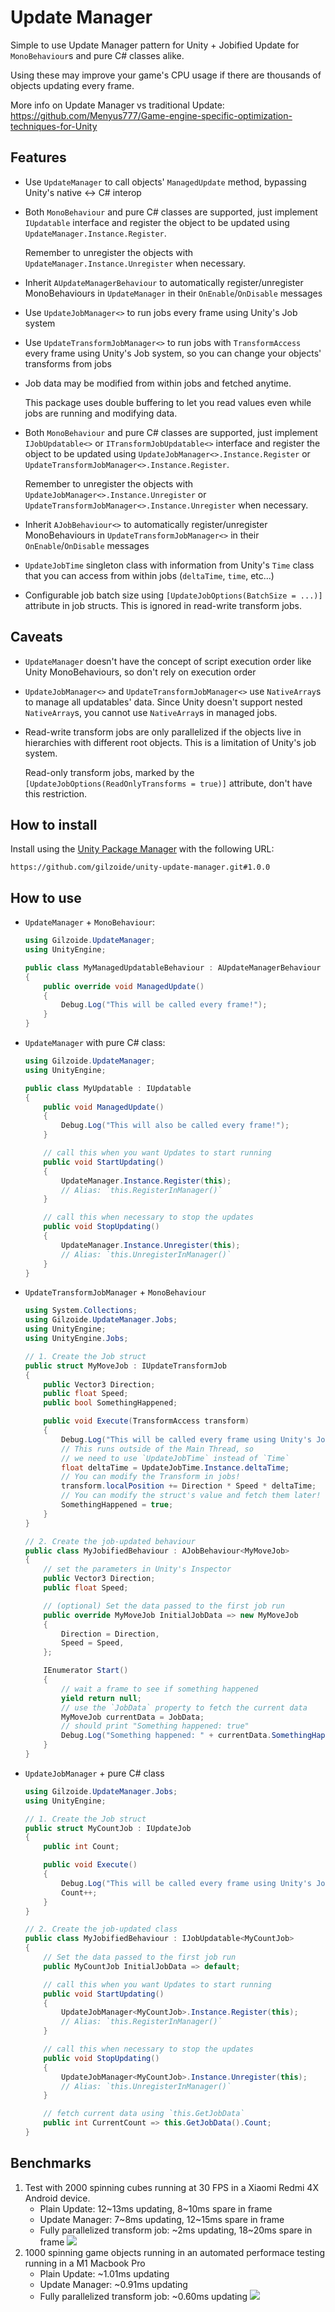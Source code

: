# Update Manager
Simple to use Update Manager pattern for Unity + Jobified Update for `MonoBehaviour`s and pure C# classes alike.

Using these may improve your game's CPU usage if there are thousands of objects updating every frame.

More info on Update Manager vs traditional Update: https://github.com/Menyus777/Game-engine-specific-optimization-techniques-for-Unity


## Features
- Use `UpdateManager` to call objects' `ManagedUpdate` method, bypassing Unity's native <-> C# interop
- Both `MonoBehaviour` and pure C# classes are supported, just implement `IUpdatable` interface and register the object to be updated using `UpdateManager.Instance.Register`.
  
  Remember to unregister the objects with `UpdateManager.Instance.Unregister` when necessary.
- Inherit `AUpdateManagerBehaviour` to automatically register/unregister MonoBehaviours in `UpdateManager` in their `OnEnable`/`OnDisable` messages
- Use `UpdateJobManager<>` to run jobs every frame using Unity's Job system
- Use `UpdateTransformJobManager<>` to run jobs with `TransformAccess` every frame using Unity's Job system, so you can change your objects' transforms from jobs
- Job data may be modified from within jobs and fetched anytime.
  
  This package uses double buffering to let you read values even while jobs are running and modifying data.
- Both `MonoBehaviour` and pure C# classes are supported, just implement `IJobUpdatable<>` or `ITransformJobUpdatable<>` interface and register the object to be updated using `UpdateJobManager<>.Instance.Register` or `UpdateTransformJobManager<>.Instance.Register`.
  
  Remember to unregister the objects with `UpdateJobManager<>.Instance.Unregister` or `UpdateTransformJobManager<>.Instance.Unregister` when necessary.
- Inherit `AJobBehaviour<>` to automatically register/unregister MonoBehaviours in `UpdateTransformJobManager<>` in their `OnEnable`/`OnDisable` messages
- `UpdateJobTime` singleton class with information from Unity's `Time` class that you can access from within jobs (`deltaTime`, `time`, etc...)
- Configurable job batch size using `[UpdateJobOptions(BatchSize = ...)]` attribute in job structs.
  This is ignored in read-write transform jobs.


## Caveats
- `UpdateManager` doesn't have the concept of script execution order like Unity MonoBehaviours, so don't rely on execution order
- `UpdateJobManager<>` and `UpdateTransformJobManager<>` use `NativeArray`s to manage all updatables' data.
  Since Unity doesn't support nested `NativeArray`s, you cannot use `NativeArray`s in managed jobs.
- Read-write transform jobs are only parallelized if the objects live in hierarchies with different root objects.
  This is a limitation of Unity's job system.

  Read-only transform jobs, marked by the `[UpdateJobOptions(ReadOnlyTransforms = true)]` attribute, don't have this restriction.


## How to install
Install using the [Unity Package Manager](https://docs.unity3d.com/Manual/upm-ui-giturl.html)
with the following URL:

```
https://github.com/gilzoide/unity-update-manager.git#1.0.0
```


## How to use
- `UpdateManager` + `MonoBehaviour`:
  ```cs
  using Gilzoide.UpdateManager;
  using UnityEngine;

  public class MyManagedUpdatableBehaviour : AUpdateManagerBehaviour
  {
      public override void ManagedUpdate()
      {
          Debug.Log("This will be called every frame!");
      }
  }
  ```
- `UpdateManager` with pure C# class:
  ```cs
  using Gilzoide.UpdateManager;
  using UnityEngine;

  public class MyUpdatable : IUpdatable
  {
      public void ManagedUpdate()
      {
          Debug.Log("This will also be called every frame!");
      }

      // call this when you want Updates to start running
      public void StartUpdating()
      {
          UpdateManager.Instance.Register(this);
          // Alias: `this.RegisterInManager()`
      }

      // call this when necessary to stop the updates
      public void StopUpdating()
      {
          UpdateManager.Instance.Unregister(this);
          // Alias: `this.UnregisterInManager()`
      }
  }
  ```
- `UpdateTransformJobManager` + `MonoBehaviour`
  ```cs
  using System.Collections;
  using Gilzoide.UpdateManager.Jobs;
  using UnityEngine;
  using UnityEngine.Jobs;

  // 1. Create the Job struct
  public struct MyMoveJob : IUpdateTransformJob
  {
      public Vector3 Direction;
      public float Speed;
      public bool SomethingHappened;

      public void Execute(TransformAccess transform)
      {
          Debug.Log("This will be called every frame using Unity's Job system");
          // This runs outside of the Main Thread, so
          // we need to use `UpdateJobTime` instead of `Time`
          float deltaTime = UpdateJobTime.Instance.deltaTime;
          // You can modify the Transform in jobs!
          transform.localPosition += Direction * Speed * deltaTime;
          // You can modify the struct's value and fetch them later!
          SomethingHappened = true;
      }
  }

  // 2. Create the job-updated behaviour
  public class MyJobifiedBehaviour : AJobBehaviour<MyMoveJob>
  {
      // set the parameters in Unity's Inspector
      public Vector3 Direction;
      public float Speed;

      // (optional) Set the data passed to the first job run
      public override MyMoveJob InitialJobData => new MyMoveJob
      {
          Direction = Direction,
          Speed = Speed,
      };

      IEnumerator Start()
      {
          // wait a frame to see if something happened
          yield return null;
          // use the `JobData` property to fetch the current data
          MyMoveJob currentData = JobData;
          // should print "Something happened: true"
          Debug.Log("Something happened: " + currentData.SomethingHappened);
      }
  }
  ```
- `UpdateJobManager` + pure C# class
  ```cs
  using Gilzoide.UpdateManager.Jobs;
  using UnityEngine;

  // 1. Create the Job struct
  public struct MyCountJob : IUpdateJob
  {
      public int Count;

      public void Execute()
      {
          Debug.Log("This will be called every frame using Unity's Job system");
          Count++;
      }
  }

  // 2. Create the job-updated class
  public class MyJobifiedBehaviour : IJobUpdatable<MyCountJob>
  {
      // Set the data passed to the first job run
      public MyCountJob InitialJobData => default;

      // call this when you want Updates to start running
      public void StartUpdating()
      {
          UpdateJobManager<MyCountJob>.Instance.Register(this);
          // Alias: `this.RegisterInManager()`
      }

      // call this when necessary to stop the updates
      public void StopUpdating()
      {
          UpdateJobManager<MyCountJob>.Instance.Unregister(this);
          // Alias: `this.UnregisterInManager()`
      }

      // fetch current data using `this.GetJobData`
      public int CurrentCount => this.GetJobData().Count;
  }
  ```


## Benchmarks
1. Test with 2000 spinning cubes running at 30 FPS in a Xiaomi Redmi 4X Android device.
   - Plain Update: 12\~13ms updating, 8\~10ms spare in frame
   - Update Manager: 7\~8ms updating, 12\~15ms spare in frame
   - Fully parallelized transform job: \~2ms updating, 18\~20ms spare in frame
   ![](Extras~/demo.gif)
2. 1000 spinning game objects running in an automated performace testing running in a M1 Macbook Pro
   - Plain Update: \~1.01ms updating
   - Update Manager: \~0.91ms updating
   - Fully parallelized transform job: \~0.60ms updating
   ![](Extras~/performance-testing.png)